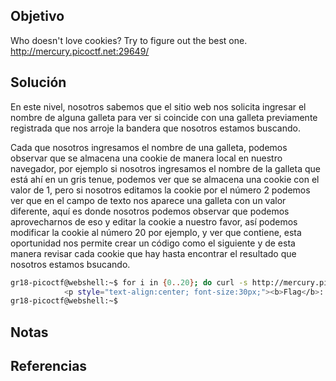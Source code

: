 ## Objetivo
Who doesn't love cookies? Try to figure out the best one. http://mercury.picoctf.net:29649/

## Solución
En este nivel, nosotros sabemos que el sitio web nos solicita ingresar el nombre de alguna galleta para ver si coincide con una galleta previamente registrada que nos arroje la bandera que nosotros estamos buscando.

Cada que nosotros ingresamos el nombre de una galleta, podemos observar que se almacena una cookie de manera local en nuestro navegador, por ejemplo si nosotros ingresamos el nombre de la galleta que está ahí en un gris tenue, podemos ver que se almacena una cookie con el valor de 1, pero si nosotros editamos la cookie por el número 2 podemos ver que en el campo de texto nos aparece una galleta con un valor diferente, aquí es donde nosotros podemos observar que podemos aprovecharnos de eso y editar la cookie a nuestro favor, así podemos modificar la cookie al número 20 por ejemplo, y ver que contiene, esta oportunidad nos permite crear un código como el siguiente y de esta manera revisar cada cookie que hay hasta encontrar el resultado que nosotros estamos bsucando.

```bash
gr18-picoctf@webshell:~$ for i in {0..20}; do curl -s http://mercury.picoctf.net:29649/check -H "Cookie: name=$i"; done | grep "pico"
            <p style="text-align:center; font-size:30px;"><b>Flag</b>: <code>picoCTF{3v3ry1_l0v3s_c00k135_a1f5bdb7}</code></p>
gr18-picoctf@webshell:~$
```


## Notas

## Referencias

